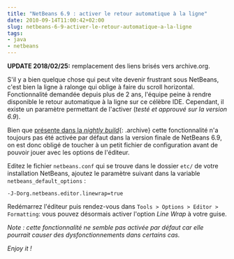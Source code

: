 ```yaml
---
title: "NetBeans 6.9 : activer le retour automatique à la ligne"
date: 2010-09-14T11:00:42+02:00
slug: netbeans-6-9-activer-le-retour-automatique-a-la-ligne
tags:
- java
- netbeans
---
```


<div class="alert-info">
   <strong>UPDATE 2018/02/25:</strong> remplacement des liens brisés vers archive.org.
</div>

S'il y a bien quelque chose qui peut vite devenir frustrant sous NetBeans, c'est bien la ligne à ralonge qui oblige à faire du scroll horizontal. Fonctionnalité demandée depuis plus de 2 ans, l'équipe peine à rendre disponible le retour automatique à la ligne sur ce célèbre IDE. Cependant, il existe un paramètre permettant de l'activer (_testé et approuvé sur la version 6.9_).

Bien que [présente dans la _nightly build_](https://web.archive.org/web/20100902060248/blog.robbychen.com/2010/04/26/enable-line-wrap-option-in-netbeans-nightly/){: .archive} cette fonctionnalité n'a toujours pas été activée par défaut dans la version finale de NetBeans 6.9, on est donc obligé de toucher à un petit fichier de configuration avant de pouvoir jouer avec les options de l'éditeur.

Editez le fichier `netbeans.conf` qui se trouve dans le dossier `etc/` de votre installation NetBeans, ajoutez le paramètre suivant dans la variable `netbeans_default_options` :
     
    -J-Dorg.netbeans.editor.linewrap=true

Redémarrez l'éditeur puis rendez-vous dans `Tools > Options > Editor > Formatting`: vous pouvez désormais activer l'option _Line Wrap_ à votre guise.

_Note : cette fonctionnalité ne semble pas activée par défaut car elle pourrait causer des dysfonctionnements dans certains cas._

_Enjoy it !_
